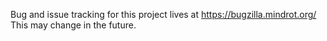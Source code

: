 Bug and issue tracking for this project lives at https://bugzilla.mindrot.org/
This may change in the future.